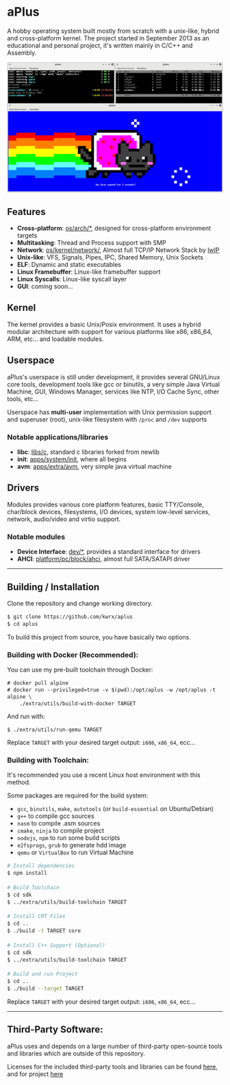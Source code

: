 
# aPlus
A hobby operating system built mostly from scratch with a unix-like, hybrid and cross-platform kernel.
The project started in September 2013 as an educational and personal project, it's written mainly in C/C++ and Assembly.

<p align="center">
    <img src="./extra/images/v0.4-os.png" alt="aPlus v0.4 - CLI interface running on Qemu"></img>
</p>




## Features

* **Cross-platform**: [os/arch/*](os/arch), designed for cross-platform environment targets
* **Multitasking**: Thread and Process support with SMP
* **Network**: [os/kernel/network/](os/kernel/network), Almost full TCP/IP Network Stack by [lwIP](https://savannah.nongnu.org/projects/lwip/)
* **Unix-like**: VFS, Signals, Pipes, IPC, Shared Memory, Unix Sockets
* **ELF**: Dynamic and static executables 
* **Linux Framebuffer**: Linux-like framebuffer support
* **Linux Syscalls**: Linux-like syscall layer
* **GUI**: coming soon...

## Kernel
The kernel provides a basic Unix/Posix environment.
It uses a hybrid modular architecture with support for various platforms like x86, x86_64, ARM, etc... and loadable modules.


## Userspace
aPlus's userspace is still under development, it provides several GNU/Linux core tools, development tools like gcc or binutils, a very simple Java Virtual Machine, GUI, Windows Manager, services like NTP, I/O Cache Sync, other tools, etc...

Userspace has **multi-user** implementation with Unix permission support and superuser (root), unix-like filesystem with `/proc` and `/dev` supports

### Notable applications/libraries
* **libc**: [libs/c](sdk/libs/c), standard c libraries forked from newlib
* **init**: [apps/system/init](usr/apps/system/init/main.c), where all begins
* **avm**: [apps/extra/avm](usr/apps/extra/avm), very simple java virtual machine 

## Drivers
Modules provides various core platform features, basic TTY/Console, char/block devices, filesystems, I/O devices, system low-level services, network, audio/video and virtio support.

### Notable modules
* **Device Interface**: [dev/*](os/drivers/dev), provides a standard interface for drivers
* **AHCI**: [platform/pc/block/ahci](os/drivers/platform/pc/block/ahci/main.c), almost full SATA/SATAPI driver


---

## Building / Installation
Clone the repository and change working directory.
```bash
$ git clone https://github.com/kwrx/aplus
$ cd aplus
```

To build this project from source, you have basically two options.

### Building with Docker (Recommended):
You can use my pre-built toolchain through Docker:

```console
# docker pull alpine
# docker run --privileged=true -v $(pwd):/opt/aplus -w /opt/aplus -t alpine \
    ./extra/utils/build-with-docker TARGET
```

And run with:
```
$ ./extra/utils/run-qemu TARGET
```

Replace `TARGET` with your desired target output: `i686`, `x86_64`, ecc...

### Building with Toolchain:
It's recommended you use a recent Linux host environment with this method.

Some packages are required for the build system:
* `gcc`, `binutils`, `make`, `autotools` (or `build-essential` on Ubuntu/Debian)
* `g++` to compile gcc sources
* `nasm` to compile .asm sources
* `cmake`, `ninja` to compile project
* `nodejs`, `npm` to run some build scripts
* `e2fsprogs`, `grub` to generate hdd image
* `qemu` or `VirtualBox` to run Virtual Machine

```bash
# Install dependencies
$ npm install

# Build Toolchain
$ cd sdk
$ ../extra/utils/build-toolchain TARGET

# Install CRT Files
$ cd ..
$ ./build -t TARGET core

# Install C++ Support (Optional)
$ cd sdk
$ ../extra/utils/build-toolchain TARGET

# Build and run Project
$ cd ..
$ ./build --target TARGET
```
Replace `TARGET` with your desired target output: `i686`, `x86_64`, ecc...

---

## Third-Party Software:
aPlus uses and depends on a large number of third-party open-source tools and libraries which are outside of this repository.

Licenses for the included third-party tools and libraries can be found [here](/extra/licenses), and for project [here](/LICENSE)

